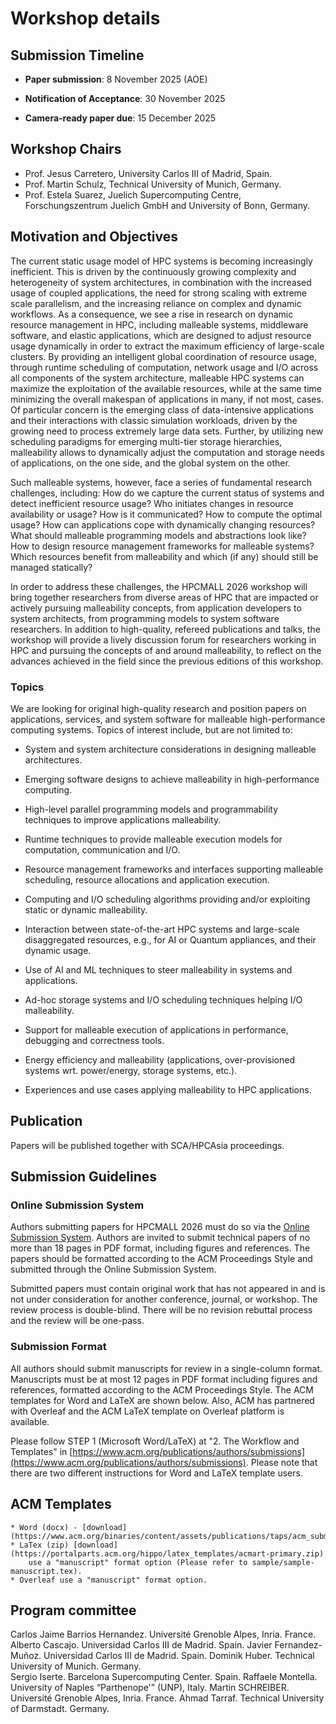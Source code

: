 # Workshop details

## Submission Timeline

- **Paper submission**: 8 November 2025 (AOE)

- **Notification of Acceptance**: 30 November 2025

- **Camera-ready paper due**: 15 December 2025

## Workshop Chairs

- Prof. Jesus Carretero, University Carlos III of Madrid, Spain.
- Prof. Martin Schulz, Technical University of Munich, Germany.
- Prof. Estela Suarez, Juelich Supercomputing Centre, Forschungszentrum Juelich GmbH and University of Bonn, Germany.

## Motivation and Objectives

The current static usage model of HPC systems is becoming increasingly inefficient. This is driven by the continuously growing complexity and heterogeneity of system architectures, in combination with the increased usage of coupled applications, the need for strong scaling with extreme scale parallelism, and the increasing reliance on complex and dynamic workflows. As a consequence, we see a rise in research on dynamic resource management in HPC, including malleable systems, middleware software, and elastic applications, which are designed to adjust resource usage dynamically in order to extract the maximum efficiency of large-scale clusters. By providing an intelligent global coordination of resource usage, through runtime scheduling of computation, network usage and I/O across all components of the system architecture, malleable HPC systems can maximize the exploitation of the available resources, while at the same time minimizing the overall makespan of applications in many, if not most, cases. Of particular concern is the emerging class of data-intensive applications and their interactions with classic simulation workloads, driven by the growing need to process extremely large data sets. Further, by utilizing new scheduling paradigms for emerging multi-tier storage hierarchies, malleability allows to dynamically adjust the computation and storage needs of applications, on the one side, and the global system on the other.

Such malleable systems, however, face a series of fundamental research challenges, including: How do we capture the current status of systems and detect inefficient resource usage? Who initiates changes in resource availability or usage? How is it communicated? How to compute the optimal usage? How can applications cope with dynamically changing resources? What should malleable programming models and abstractions look like? How to design resource management frameworks for malleable systems? Which resources benefit from malleability and which (if any) should still be managed statically?

In order to address these challenges, the HPCMALL 2026 workshop will bring together researchers from diverse areas of HPC that are impacted or actively pursuing malleability concepts, from application developers to system architects, from programming models to system software researchers. In addition to high-quality, refereed publications and talks, the workshop will provide a lively discussion forum for researchers working in HPC and pursuing the concepts of and around malleability, to reflect on the advances achieved in the field since the previous editions of this workshop.

### Topics

We are looking for original high-quality research and position papers on applications, services, and system software for malleable high-performance computing systems. Topics of interest include, but are not limited to:

- System and system architecture considerations in designing malleable architectures.

- Emerging software designs to achieve malleability in high-performance computing.

- High-level parallel programming models and programmability techniques to improve applications malleability.

- Runtime techniques to provide malleable execution models for computation, communication and I/O.

- Resource management frameworks and interfaces supporting malleable scheduling, resource allocations and application execution.

- Computing and I/O scheduling algorithms providing and/or exploiting static or dynamic malleability.

- Interaction between state-of-the-art HPC systems and large-scale disaggregated resources, e.g., for AI or Quantum appliances, and their dynamic usage.

- Use of AI and ML techniques to steer malleability in systems and applications.

- Ad-hoc storage systems and I/O scheduling techniques helping I/O malleability.

- Support for malleable execution of applications in performance, debugging and correctness tools.

- Energy efficiency and malleability (applications, over-provisioned systems wrt. power/energy, storage systems, etc.).

- Experiences and use cases applying malleability to HPC applications.



## Publication

Papers will be published together with SCA/HPCAsia proceedings.

## Submission Guidelines

### Online Submission System

Authors submitting papers for HPCMALL 2026 must do so via the [Online Submission System](https://ssl.linklings.net/conferences/HPCAsia/). Authors are invited to submit technical papers of no more than 18 pages in PDF format, including figures and references. The papers should be formatted according to the ACM Proceedings Style and submitted through the Online Submission System.

Submitted papers must contain original work that has not appeared in and is not under consideration for another conference, journal, or workshop. The review process is double-blind. There will be no revision rebuttal process and the review will be one-pass.

### Submission Format

All authors should submit manuscripts for review in a single-column format. Manuscripts must be at most 12 pages in PDF format including figures and references, formatted according to the ACM Proceedings Style. The ACM templates for Word and LaTeX are shown below. Also, ACM has partnered with Overleaf and the ACM LaTeX template on Overleaf platform is available. 

Please follow STEP 1 (Microsoft Word/LaTeX) at "2. The Workflow and Templates" in [https://www.acm.org/publications/authors/submissions](https://www.acm.org/publications/authors/submissions). Please note that there are two different instructions for Word and LaTeX template users.

## ACM Templates
    * Word (docx) - [download](https://www.acm.org/binaries/content/assets/publications/taps/acm_submission_template.docx)
    * LaTex (zip) [download](https://portalparts.acm.org/hippo/latex_templates/acmart-primary.zip)
        use a "manuscript" format option (Please refer to sample/sample-manuscript.tex).
    * Overleaf use a "manuscript" format option.


## Program committee

Carlos Jaime Barrios Hernandez. Université Grenoble Alpes, Inria. France.
Alberto Cascajo. Universidad Carlos III de Madrid. Spain.
Javier Fernandez-Muñoz. Universidad Carlos III de Madrid. Spain.
Dominik Huber. Technical University of Munich. Germany.  
Sergio Iserte. Barcelona Supercomputing Center. Spain.
Raffaele Montella. University of Naples “Parthenope'” (UNP), Italy.
Martin SCHREIBER. Université Grenoble Alpes, Inria. France.
Ahmad Tarraf.  Technical University of Darmstadt. Germany.


